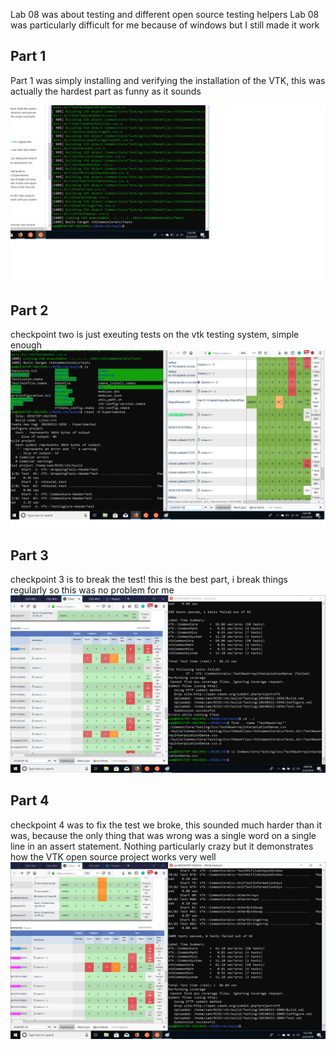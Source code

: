 Lab 08 was about testing and different open source testing helpers
Lab 08 was particularly difficult for me because of windows but I still made it work

## Part 1
Part 1 was simply installing and verifying the installation of the VTK, this was actually the hardest part as funny as it sounds

![part1](https://github.com/sringram96/RCOS/blob/master/Labs/Lab08/lab08part1.png)

## Part 2
checkpoint two is just exeuting tests on the vtk testing system, simple enough
![part2](https://github.com/sringram96/RCOS/blob/master/Labs/Lab08/lab08part2.png)

## Part 3
checkpoint 3 is to break the test! this is the best part, i break things regularly so this was no problem for me
![part3](https://github.com/sringram96/RCOS/blob/master/Labs/Lab08/lab08part3.png)

## Part 4
checkpoint 4 was to fix the test we broke, this sounded much harder than it was, because the only thing that was wrong was  a single word
on a single line in an assert statement. Nothing particularly crazy but it demonstrates how the VTK open source project works very well
![part4](https://github.com/sringram96/RCOS/blob/master/Labs/Lab08/lab08part4.png)
